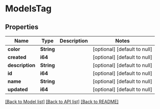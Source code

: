 # ModelsTag

## Properties
Name | Type | Description | Notes
------------ | ------------- | ------------- | -------------
**color** | **String** |  | [optional] [default to null]
**created** | **i64** |  | [optional] [default to null]
**description** | **String** |  | [optional] [default to null]
**id** | **i64** |  | [optional] [default to null]
**name** | **String** |  | [optional] [default to null]
**updated** | **i64** |  | [optional] [default to null]

[[Back to Model list]](../README.md#documentation-for-models) [[Back to API list]](../README.md#documentation-for-api-endpoints) [[Back to README]](../README.md)


